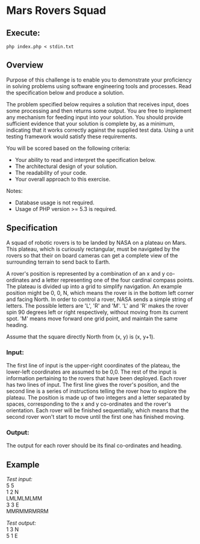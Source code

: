 # Mars Rovers Squad

## Execute:
`php index.php < stdin.txt`

## Overview
Purpose of this challenge is to enable you to demonstrate your proficiency in solving problems
using software engineering tools and processes. Read the specification below and produce a
solution.

The problem specified below requires a solution that receives input, does some processing and
then returns some output. You are free to implement any mechanism for feeding input into your
solution. You should provide sufficient evidence that your solution is complete by, as a
minimum, indicating that it works correctly against the supplied test data. Using a unit testing
framework would satisfy these requirements.

You will be scored based on the following criteria:
- Your ability to read and interpret the specification below.
- The architectural design of your solution.
- The readability of your code.
- Your overall approach to this exercise.

Notes:
- Database usage is not required.
- Usage of PHP version >= 5.3 is required.

## Specification
A squad of robotic rovers is to be landed by NASA on a plateau on Mars.
This plateau, which is curiously rectangular, must be navigated by the rovers so that their on
board cameras can get a complete view of the surrounding terrain to send back to Earth.

A rover's position is represented by a combination of an x and y co-ordinates and a letter
representing one of the four cardinal compass points. The plateau is divided up into a grid to
simplify navigation. An example position might be 0, 0, N, which means the rover is in the
bottom left corner and facing North.
In order to control a rover, NASA sends a simple string of letters. The possible letters are 'L', 'R'
and 'M'. 'L' and 'R' makes the rover spin 90 degrees left or right respectively, without moving
from its current spot.
'M' means move forward one grid point, and maintain the same heading.

Assume that the square directly North from (x, y) is (x, y+1).

### Input:
The first line of input is the upper-right coordinates of the plateau, the lower-left coordinates are
assumed to be 0,0.
The rest of the input is information pertaining to the rovers that have been deployed. Each rover
has two lines of input. The first line gives the rover's position, and the second line is a series of
instructions telling the rover how to explore the plateau.
The position is made up of two integers and a letter separated by spaces, corresponding to the
x and y co-ordinates and the rover's orientation.
Each rover will be finished sequentially, which means that the second rover won't start to move
until the first one has finished moving.

### Output:
The output for each rover should be its final co-ordinates and heading.

##  Example
*Test input:*  
5 5  
1 2 N  
LMLMLMLMM  
3 3 E  
MMRMMRMRRM  

*Test output:*  
1 3 N  
5 1 E  
